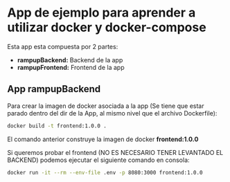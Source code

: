 # App de ejemplo para aprender a utilizar docker y docker-compose

Esta app esta compuesta por 2 partes:
 - **rampupBackend:** Backend de la app
 - **rampupFrontend:** Frontend de la app

## App rampupBackend

Para crear la imagen de docker asociada a la app (Se tiene que estar parado dentro del dir de la App, al mismo nivel que el archivo Dockerfile):

```bash
docker build -t frontend:1.0.0 .
```

El comando anterior construye la imagen de docker **frontend:1.0.0**

Si queremos probar el frontend (NO ES NECESARIO TENER LEVANTADO EL BACKEND) podemos ejecutar el siguiente comando en consola:

```bash
docker run -it --rm --env-file .env -p 8080:3000 frontend:1.0.0
```

